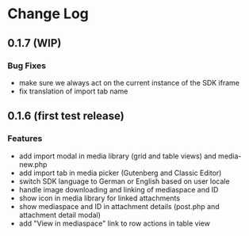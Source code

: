 # Change Log

## 0.1.7 (WIP)

### Bug Fixes

* make sure we always act on the current instance of the SDK iframe
* fix translation of import tab name

## 0.1.6 (first test release)

### Features

* add import modal in media library (grid and table views) and media-new.php
* add import tab in media picker (Gutenberg and Classic Editor)
* switch SDK language to German or English based on user locale
* handle image downloading and linking of mediaspace and ID
* show icon in media library for linked attachments
* show mediaspace and ID in attachment details (post.php and attachment detail modal)
* add "View in mediaspace" link to row actions in table view
